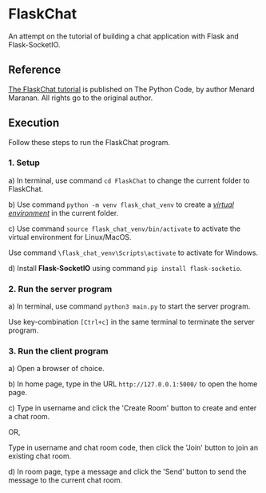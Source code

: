 # FlaskChat
An attempt on the tutorial of building a chat application with Flask and Flask-SocketIO.

## Reference
[The FlaskChat tutorial](https://thepythoncode.com/article/how-to-build-a-chat-app-in-python-using-flask-and-flasksocketio) is published on The Python Code, by author Menard Maranan. All rights go to the original author.

## Execution
Follow these steps to run the FlaskChat program.
### 1. Setup
a) In terminal, use command ```cd FlaskChat``` to change the current folder to FlaskChat.

b) Use command ```python -m venv flask_chat_venv``` to create a [_virtual environment_](https://docs.python.org/3/library/venv.html) in the current folder.

c) Use command ```source flask_chat_venv/bin/activate``` to activate the virtual environment for Linux/MacOS. 

Use command ```\flask_chat_venv\Scripts\activate``` to activate for Windows.

d) Install **Flask-SocketIO** using command ```pip install flask-socketio```.


### 2. Run the server program
a) In terminal, use command ```python3 main.py``` to start the server program.

Use key-combination ```[Ctrl+c]``` in the same terminal to terminate the server program.


### 3. Run the client program
a) Open a browser of choice.

b) In home page, type in the URL ```http://127.0.0.1:5000/``` to open the home page.

c) Type in username and click the 'Create Room' button to create and enter a chat room.

OR,

Type in username and chat room code, then click the 'Join' button to join an existing chat room.

d) In room page, type a message and click the 'Send' button to send the message to the current chat room.
